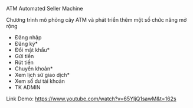 ATM Automated Seller Machine

Chương trình mô phỏng cây ATM và phát triển thêm một số chức năng mở rộng
- Đăng nhập
- Đăng ký*
- Đổi mật khẩu*
- Gửi tiền
- Rút tiền
- Chuyển khoản*
- Xem lịch sử giao dịch*
- Xem số dư tài khoản
- TK ADMIN

Link Demo: https://www.youtube.com/watch?v=65YIjQ1sawM&t=162s
